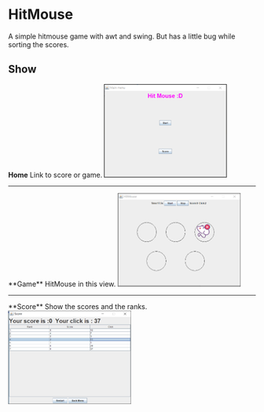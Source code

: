 # HitMouse
A simple hitmouse game with awt and swing.
But has a little bug while sorting the scores. 

## Show
**Home** Link to score or game.
<img src="/show/first.png" width=250 height=190 >
<hr>
**Game** HitMouse in this view.
<img src="/show/game.png" width=250 height=190>
<hr>
**Score** Show the scores and the ranks.
<img src="/show/score.png" width=250 height=190>
